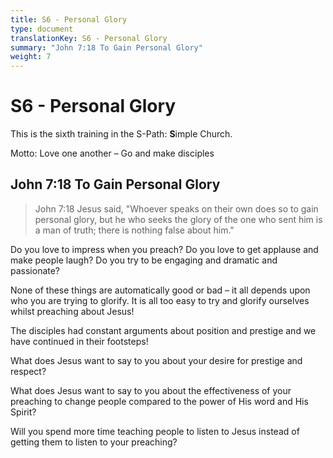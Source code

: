 ```yaml
---
title: S6 - Personal Glory
type: document
translationKey: S6 - Personal Glory
summary: "John 7:18 To Gain Personal Glory"
weight: 7
---
```

# S6 - Personal Glory

This is the sixth training in the S-Path: **S**imple Church.

Motto: Love one another – Go and make disciples

## John 7:18 To Gain Personal Glory

>   John 7:18 Jesus said, "Whoever speaks on their own does so to gain personal glory, but he who seeks the glory of the one who sent him is a man of truth; there is nothing false about him."

Do you love to impress when you preach? Do you love to get applause and make people laugh? Do you try to be engaging and dramatic and passionate?

None of these things are automatically good or bad – it all depends upon who you are trying to glorify. It is all too easy to try and glorify ourselves whilst preaching about Jesus!

The disciples had constant arguments about position and prestige and we have continued in their footsteps!

What does Jesus want to say to you about your desire for prestige and respect?

What does Jesus want to say to you about the effectiveness of your preaching to change people compared to the power of His word and His Spirit?

Will you spend more time teaching people to listen to Jesus instead of getting them to listen to your preaching?

